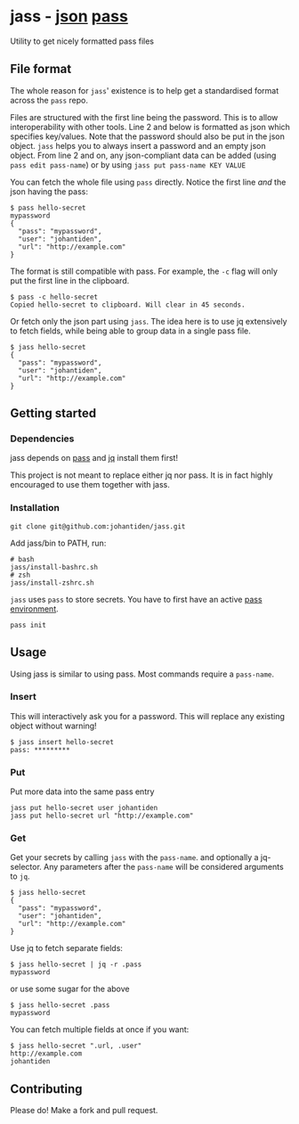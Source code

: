 # jass - [json](https://stedolan.github.io/jq/) [pass](https://www.passwordstore.org/)
Utility to get nicely formatted pass files


## File format
The whole reason for `jass`' existence is to help get a standardised format across the `pass` repo.

Files are structured with the first line being the password. This is to allow interoperability with other tools.
Line 2 and below is formatted as json which specifies key/values. Note that the password should also be put in the json object.
`jass` helps you to always insert a password and an empty json object.
From line 2 and on, any json-compliant data can be added (using `pass edit pass-name`) or by using `jass put pass-name KEY VALUE `


You can fetch the whole file using `pass` directly. 
Notice the first line _and_ the json having the pass:
```
$ pass hello-secret
mypassword
{
  "pass": "mypassword",
  "user": "johantiden",
  "url": "http://example.com"
}
```
The format is still compatible with pass. For example, the `-c` flag will only put the first line in the clipboard.
```
$ pass -c hello-secret
Copied hello-secret to clipboard. Will clear in 45 seconds.
```

Or fetch only the json part using `jass`. The idea here is to use jq extensively to fetch fields, while being able to group data in a single pass file.
```
$ jass hello-secret
{
  "pass": "mypassword",
  "user": "johantiden",
  "url": "http://example.com"
}
```


## Getting started
### Dependencies
jass depends on
[pass](https://www.passwordstore.org/) and
[jq](https://stedolan.github.io/jq/)
install them first!

This project is not meant to replace either jq nor pass. It is in fact highly encouraged to use them together with jass.

### Installation
```
git clone git@github.com:johantiden/jass.git
```
Add jass/bin to PATH, run:
```
# bash
jass/install-bashrc.sh
# zsh
jass/install-zshrc.sh
```

`jass` uses `pass` to store secrets. You have to first have an active [pass environment](https://www.passwordstore.org/).

```
pass init
```

## Usage
Using jass is similar to using pass. Most commands require a `pass-name`. 

### Insert
This will interactively ask you for a password. This will replace any existing object without warning!
```
$ jass insert hello-secret
pass: *********
```

### Put
Put more data into the same pass entry
```
jass put hello-secret user johantiden
jass put hello-secret url "http://example.com"
```

### Get
Get your secrets by calling `jass` with the `pass-name`.
and optionally a jq-selector. Any parameters after the `pass-name` will be considered arguments to `jq`.


```
$ jass hello-secret
{
  "pass": "mypassword",
  "user": "johantiden",
  "url": "http://example.com"
}
```

Use jq to fetch separate fields:
```
$ jass hello-secret | jq -r .pass
mypassword
```
or use some sugar for the above
```
$ jass hello-secret .pass
mypassword
```

You can fetch multiple fields at once if you want:
```
$ jass hello-secret ".url, .user" 
http://example.com
johantiden
```

## Contributing

Please do! Make a fork and pull request.

